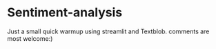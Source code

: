 # Sentiment-analysis
Just a small quick warmup using streamlit and Textblob. comments are most welcome:)
